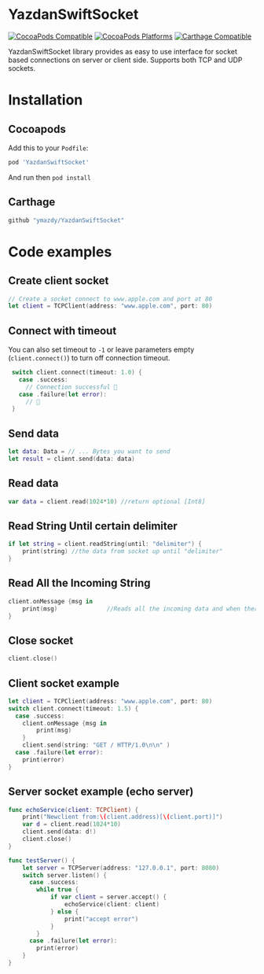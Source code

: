 # YazdanSwiftSocket
[![CocoaPods Compatible](https://img.shields.io/cocoapods/v/YazdanSwiftSocket.svg)](https://cocoapods.org/pods/YazdanSwiftSocket)
[![CocoaPods Platforms](https://img.shields.io/cocoapods/p/YazdanSwiftSocket.svg)](https://img.shields.io/cocoapods/p/YazdanSwiftSocket.svg)
[![Carthage Compatible](https://img.shields.io/badge/Carthage-compatible-4BC51D.svg?style=flat)](https://github.com/Carthage/Carthage)

YazdanSwiftSocket library provides as easy to use interface for socket based connections on server or client side.
Supports both TCP and UDP sockets.


# Installation
## Cocoapods
Add this to your `Podfile`:
```ruby
pod 'YazdanSwiftSocket'
```
And run then `pod install`

## Carthage
```ruby
github "ymazdy/YazdanSwiftSocket"
```

# Code examples

## Create client socket
``` swift
// Create a socket connect to www.apple.com and port at 80
let client = TCPClient(address: "www.apple.com", port: 80)
```
## Connect with timeout
You can also set timeout to `-1` or leave parameters empty (`client.connect()`) to turn off connection timeout.
``` swift
 switch client.connect(timeout: 1.0) {
   case .success:
     // Connection successful 🎉
   case .failure(let error):
     // 💩
 }
```

## Send data
``` swift
let data: Data = // ... Bytes you want to send
let result = client.send(data: data)
```

## Read data
``` swift
var data = client.read(1024*10) //return optional [Int8]
```

## Read String Until certain delimiter
``` swift
if let string = client.readString(until: "delimiter") {
    print(string) //the data from socket up until "delimiter"
}
```

## Read All the Incoming String
``` swift
client.onMessage {msg in
    print(msg)              //Reads all the incoming data and when there is no more incoming data it will convert it into string, then calls this closure with the string
}
```

## Close socket
``` swift
client.close()
```

## Client socket example
``` swift
let client = TCPClient(address: "www.apple.com", port: 80)
switch client.connect(timeout: 1.5) {
  case .success:
    client.onMessage {msg in
        print(msg)
    }
    client.send(string: "GET / HTTP/1.0\n\n" )
  case .failure(let error):
    print(error)
}

```

## Server socket example (echo server)
``` swift
func echoService(client: TCPClient) {
    print("Newclient from:\(client.address)[\(client.port)]")
    var d = client.read(1024*10)
    client.send(data: d!)
    client.close()
}

func testServer() {
    let server = TCPServer(address: "127.0.0.1", port: 8080)
    switch server.listen() {
      case .success:
        while true {
            if var client = server.accept() {
                echoService(client: client)
            } else {
                print("accept error")
            }
        }
      case .failure(let error):
        print(error)
    }
}
```
